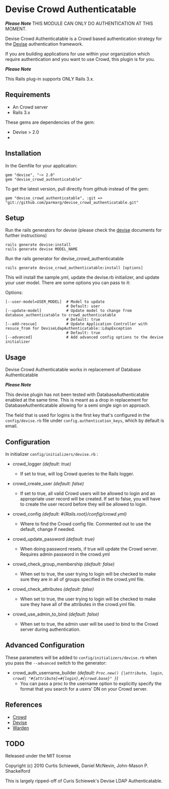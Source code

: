 Devise Crowd Authenticatable
===========================

**_Please Note_**
THIS MODULE CAN ONLY DO AUTHENTICATION AT THIS MOMENT.

Devise Crowd Authenticatable is a Crowd based authentication strategy for the
[Devise](http://github.com/plataformatec/devise) authentication framework.

If you are building applications for use within your organization which require
authentication and you want to use Crowd, this plugin is for you.

**_Please Note_**

This Rails plug-in supports ONLY Rails 3.x.

Requirements
------------

- An Crowd server 
- Rails 3.x

These gems are dependencies of the gem:

- Devise > 2.0
- 

Installation
------------

In the Gemfile for your application:

    gem "devise", "~> 2.0"
    gem "devise_crowd_authenticatable"
    
To get the latest version, pull directly from github instead of the gem:

    gem "devise_crowd_authenticatable", :git => "git://github.com/parmarg/devise_crowd_authenticatable.git"


Setup
-----

Run the rails generators for devise (please check the [devise](http://github.com/plataformatec/devise) documents for further instructions)

    rails generate devise:install
    rails generate devise MODEL_NAME

Run the rails generator for devise_crowd_authenticatable

    rails generate devise_crowd_authenticatable:install [options]

This will install the sample.yml, update the devise.rb initializer, and update your user model. There are some options you can pass to it:

Options:

    [--user-model=USER_MODEL]  # Model to update
                               # Default: user
    [--update-model]           # Update model to change from database_authenticatable to crowd_authenticatable
                               # Default: true
    [--add-rescue]             # Update Application Controller with resuce_from for DeviseLdapAuthenticatable::LdapException
                               # Default: true
    [--advanced]               # Add advanced config options to the devise initializer


Usage
-----

Devise Crowd Authenticatable works in replacement of Database Authenticatable

**_Please Note_**

This devise plugin has not been tested with DatabaseAuthenticatable enabled at
the same time. This is meant as a drop in replacement for 
DatabaseAuthenticatable allowing for a semi single sign on approach.

The field that is used for logins is the first key that's configured in the
`config/devise.rb` file under `config.authentication_keys`, which by default is
email. 

Configuration
-------------

In initializer  `config/initializers/devise.rb` :

* crowd\_logger _(default: true)_
  * If set to true, will log Crowd queries to the Rails logger.

* crowd\_create\_user _(default: false)_
	* If set to true, all valid Crowd users will be allowed to login and an appropriate user record will be created.
      If set to false, you will have to create the user record before they will be allowed to login.

* crowd\_config _(default: #{Rails.root}/config/crowd.yml)_
	* Where to find the Crowd config file. Commented out to use the default, change if needed.

* crowd\_update\_password _(default: true)_
  * When doing password resets, if true will update the Crowd server. Requires admin password in the crowd.yml

* crowd\_check\_group_membership _(default: false)_
  * When set to true, the user trying to login will be checked to make sure they are in all of groups specified in the crowd.yml file.

* crowd\_check\_attributes _(default: false)_
  * When set to true, the user trying to login will be checked to make sure they have all of the attributes in the crowd.yml file.

* crowd\_use\_admin\_to\_bind _(default: false)_
  * When set to true, the admin user will be used to bind to the Crowd server during authentication.


Advanced Configuration
----------------------

These parameters will be added to `config/initializers/devise.rb` when you pass the `--advanced` switch to the generator:

* crowd\_auth\_username\_builder _(default: `Proc.new() {|attribute, login, crowd| "#{attribute}=#{login},#{crowd.base}" }`)_
  * You can pass a proc to the username option to explicitly specify the format that you search for a users' DN on your Crowd server.


References
----------

* [Crowd](http://www.atlassian.com/crowd/)
* [Devise](http://github.com/plataformatec/devise)
* [Warden](http://github.com/hassox/warden)


TODO
----
Released under the MIT license

Copyright (c) 2010 Curtis Schiewek, Daniel McNevin, John-Mason P. Shackelford

This is largely ripped-off of Curis Schiewek's Devise LDAP Authenticatable.
